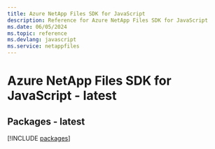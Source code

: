 ```yaml
---
title: Azure NetApp Files SDK for JavaScript
description: Reference for Azure NetApp Files SDK for JavaScript
ms.date: 06/05/2024
ms.topic: reference
ms.devlang: javascript
ms.service: netappfiles
---
```

# Azure NetApp Files SDK for JavaScript - latest
## Packages - latest
[!INCLUDE [packages](netapp-files-index.md)]